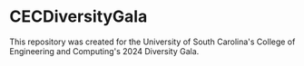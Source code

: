 # CECDiversityGala
This repository was created for the University of South Carolina's College of Engineering and Computing's 2024 Diversity Gala.

